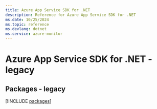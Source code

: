 ```yaml
---
title: Azure App Service SDK for .NET
description: Reference for Azure App Service SDK for .NET
ms.date: 10/25/2024
ms.topic: reference
ms.devlang: dotnet
ms.service: azure-monitor
---
```

# Azure App Service SDK for .NET - legacy
## Packages - legacy
[!INCLUDE [packages](app-service-index.md)]